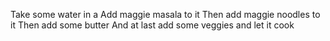 Take some water in a 
Add maggie masala to it
Then add maggie noodles to it
Then add some butter
And at last add some veggies and let it cook